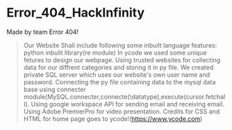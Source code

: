# Error_404_HackInfinity
Made by team Error 404!
>Our Website Shall include following some inbuilt language features:
  >python inbulit library(re module)
  >In ycode we used some unique fetures to design our webpage.
  >Using trusted websites for collecting data for our diffrent categories and storing it in py file. We created private SQL server which uses our website's own user name and password. Connecting the py file containing data to the mysql data base using connecter module(MySQL.connecter,connecte(\datatype),execute(cursor.fetchall).
  >Using google workspace API for sending email and receiving email.
  >Using Adobe PremierPro for video presentation.
  >Credits for CSS and HTML for home page goes to ycode!(https://www.ycode.com)
